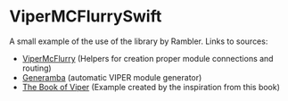 # ViperMCFlurrySwift

A small example of the use of the library by Rambler. Links to sources:

* [ViperMcFlurry](https://github.com/rambler-ios/ViperMcFlurry) (Helpers for creation proper module connections and routing)
* [Generamba](https://github.com/rambler-ios/Generamba) (automatic VIPER module generator) 
* [The Book of Viper](https://github.com/rambler-ios/The-Book-of-VIPER) (Example created by the inspiration from this book) 
